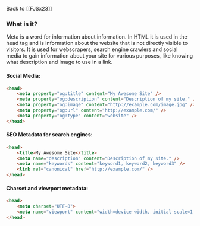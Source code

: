 Back to [[FJSx23]]

### What is it?
Meta is a word for information about information. In HTML it is used in the head tag and is information about the website that is not directly visible to visitors. It is used for webscrapers, search engine crawlers and social media to gain information about your site for various purposes, like knowing what description and image to use in a link.

#### Social Media:
```html
<head>
    <meta property="og:title" content="My Awesome Site" />
    <meta property="og:description" content="Description of my site." />
    <meta property="og:image" content="http://example.com/image.jpg" />
    <meta property="og:url" content="http://example.com/" />
    <meta property="og:type" content="website" />
</head>
```

#### SEO Metadata for search engines:
```html
<head>
    <title>My Awesome Site</title>
    <meta name="description" content="Description of my site." />
    <meta name="keywords" content="keyword1, keyword2, keyword3" />
    <link rel="canonical" href="http://example.com/" />
</head>
```

#### Charset and viewport metadata:

```html
<head>
    <meta charset="UTF-8">
    <meta name="viewport" content="width=device-width, initial-scale=1.0">
</head>
```

